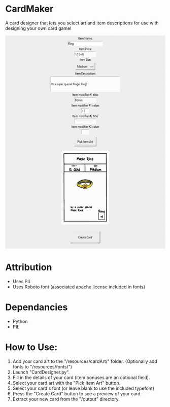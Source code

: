 # CardMaker
A card designer that lets you select art and item descriptions for use with designing your own card game!

![Program Preview](https://github.com/WillSchick/CardMaker/blob/main/preview.gif?raw=true)

# Attribution
- Uses PIL
- Uses Roboto font (associated apache license included in fonts)


# Dependancies
- Python
- PIL

# How to Use:

1. Add your card art to the "/resources/cardArt/" folder. (Optionally add fonts to "/resources/fonts/")
2. Launch "CardDesigner.py".
3. Fill in the details of your card (item bonuses are an optional field).
4. Select your card art with the "Pick Item Art" button.
5. Select your card's font (or leave blank to use the included typefont)
6. Press the "Create Card" button to see a preview of your card.
7. Extract your new card from the "/output" directory.
